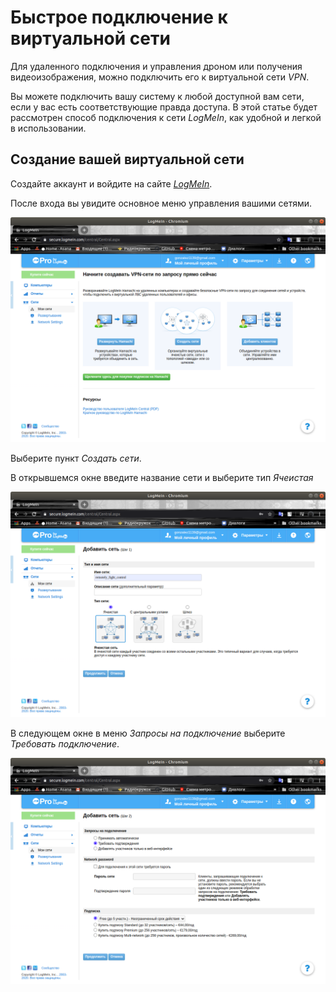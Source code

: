 # Быстрое подключение к виртуальной сети

Для удаленного подключения и управления дроном или получения видеоизображения, можно подключить его к виртуальной сети *VPN*.

Вы можете подключить вашу систему к любой доступной вам сети, если у вас есть соответствующие правда доступа. В этой статье будет рассмотрен способ подключения к сети *LogMeIn*, как удобной и легкой в использовании.

## Создание вашей виртуальной сети

Создайте аккаунт и войдите на сайте [*LogMeIn*](https://www.logmein.com/).

После входа вы увидите основное меню управления вашими сетями.

![Меню создания сетей](img/logmein_vpn/main_menu.png)

Выберите пункт *Создать сети*.

В открывшемся окне введите название сети и выберите тип *Ячеистая*

![Создание сети](img/logmein_vpn/create_net.png)

В следующем окне в меню *Запросы на подключение* выберите *Требовать подключение*.

![Добавить сеть](img/logmein_vpn/add_net.png)
